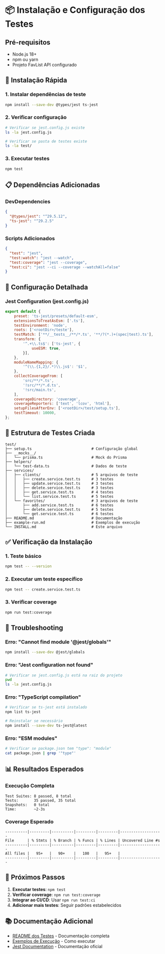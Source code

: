 # 📦 Instalação e Configuração dos Testes

## Pré-requisitos

- Node.js 18+
- npm ou yarn
- Projeto FavList API configurado

## 🚀 Instalação Rápida

### 1. Instalar dependências de teste
```bash
npm install --save-dev @types/jest ts-jest
```

### 2. Verificar configuração
```bash
# Verificar se jest.config.js existe
ls -la jest.config.js

# Verificar se pasta de testes existe
ls -la test/
```

### 3. Executar testes
```bash
npm test
```

## 📋 Dependências Adicionadas

### DevDependencies
```json
{
  "@types/jest": "^29.5.12",
  "ts-jest": "^29.2.5"
}
```

### Scripts Adicionados
```json
{
  "test": "jest",
  "test:watch": "jest --watch", 
  "test:coverage": "jest --coverage",
  "test:ci": "jest --ci --coverage --watchAll=false"
}
```

## 🔧 Configuração Detalhada

### Jest Configuration (jest.config.js)
```javascript
export default {
    preset: 'ts-jest/presets/default-esm',
    extensionsToTreatAsEsm: ['.ts'],
    testEnvironment: 'node',
    roots: ['<rootDir>/teste'],
    testMatch: ['**/__tests__/**/*.ts', '**/?(*.)+(spec|test).ts'],
    transform: {
        '^.+\\.ts$': ['ts-jest', {
            useESM: true,
        }],
    },
    moduleNameMapping: {
        '^(\\.{1,2}/.*)\\.js$': '$1',
    },
    collectCoverageFrom: [
        'src/**/*.ts',
        '!src/**/*.d.ts',
        '!src/main.ts',
    ],
    coverageDirectory: 'coverage',
    coverageReporters: ['text', 'lcov', 'html'],
    setupFilesAfterEnv: ['<rootDir>/test/setup.ts'],
    testTimeout: 10000,
};
```

## 🧪 Estrutura de Testes Criada

```
test/
├── setup.ts                           # Configuração global
├── __mocks__/
│   └── prisma.ts                      # Mock do Prisma
├── helpers/
│   └── test-data.ts                   # Dados de teste
├── services/
│   ├── clients/                       # 5 arquivos de teste
│   │   ├── create.service.test.ts     # 3 testes
│   │   ├── update.service.test.ts     # 3 testes
│   │   ├── delete.service.test.ts     # 3 testes
│   │   ├── get.service.test.ts        # 4 testes
│   │   └── list.service.test.ts       # 5 testes
│   └── favorites/                     # 3 arquivos de teste
│       ├── add.service.test.ts        # 6 testes
│       ├── delete.service.test.ts     # 5 testes
│       └── get.service.test.ts        # 6 testes
├── README.md                          # Documentação
├── example-run.md                     # Exemplos de execução
└── INSTALL.md                         # Este arquivo
```

## ✅ Verificação da Instalação

### 1. Teste básico
```bash
npm test -- --version
```

### 2. Executar um teste específico
```bash
npm test -- create.service.test.ts
```

### 3. Verificar coverage
```bash
npm run test:coverage
```

## 🐛 Troubleshooting

### Erro: "Cannot find module '@jest/globals'"
```bash
npm install --save-dev @jest/globals
```

### Erro: "Jest configuration not found"
```bash
# Verificar se jest.config.js está na raiz do projeto
pwd
ls -la jest.config.js
```

### Erro: "TypeScript compilation"
```bash
# Verificar se ts-jest está instalado
npm list ts-jest

# Reinstalar se necessário
npm install --save-dev ts-jest@latest
```

### Erro: "ESM modules"
```bash
# Verificar se package.json tem "type": "module"
cat package.json | grep '"type"'
```

## 📊 Resultados Esperados

### Execução Completa
```
Test Suites: 8 passed, 8 total
Tests:       35 passed, 35 total
Snapshots:   0 total
Time:        ~2-3s
```

### Coverage Esperado
```
----------|---------|----------|---------|---------|-------------------
File      | % Stmts | % Branch | % Funcs | % Lines | Uncovered Line #s
----------|---------|----------|---------|---------|-------------------
All files |   95+   |   90+    |   100   |   95+   |
----------|---------|----------|---------|---------|-------------------
```

## 🎯 Próximos Passos

1. **Executar testes**: `npm test`
2. **Verificar coverage**: `npm run test:coverage`
3. **Integrar ao CI/CD**: Usar `npm run test:ci`
4. **Adicionar mais testes**: Seguir padrões estabelecidos

## 📚 Documentação Adicional

- [README dos Testes](README.md) - Documentação completa
- [Exemplos de Execução](example-run.md) - Como executar
- [Jest Documentation](https://jestjs.io/docs/getting-started) - Documentação oficial
